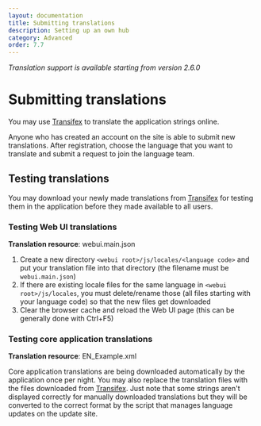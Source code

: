 ```yaml
---
layout: documentation
title: Submitting translations
description: Setting up an own hub
category: Advanced
order: 7.7
---
```


*Translation support is available starting from version 2.6.0*

# Submitting translations

You may use [Transifex](https://www.transifex.com/airdcpp/airdcpp/) to translate the application strings online.

Anyone who has created an account on the site is able to submit new translations. After registration, choose the language that you want to translate and submit a request to join the language team.

## Testing translations

You may download your newly made translations from [Transifex](https://www.transifex.com/airdcpp/airdcpp/) for testing them in the application before they made available to all users.

### Testing Web UI translations

**Translation resource**: webui.main.json

1. Create a new directory ```<webui root>/js/locales/<language code>``` and put your translation file into that directory (the filename must be `webui.main.json`)
2. If there are existing locale files for the same language in ```<webui root>/js/locales```, you must delete/rename those (all files starting with your language code) so that the new files get downloaded
3. Clear the browser cache and reload the Web UI page (this can be generally done with Ctrl+F5)



### Testing core application translations

**Translation resource**: EN_Example.xml

Core application translations are being downloaded automatically by the application once per night. You may also replace the translation files with the files downloaded from [Transifex](https://www.transifex.com/airdcpp/airdcpp/). Just note that some strings aren't displayed correctly for manually downloaded translations but they will be converted to the correct format by the script that manages language updates on the update site.

